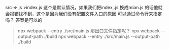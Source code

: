 src => js >index.js 这个是默认情况，如果我们把index,.js 换成mian.js 的话他就会报错找不到，这个是因为我们没有配置文件入口的原因
可以通过命令行来指定吗？
答案是可以的
>npx webpack --entry ./src/main.js
那出口文件指定呢？
>npx webpack --output-path ./build
> npx webpack --entry ./src/main.js --output-path ./build